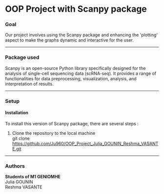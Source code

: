 # OOP Project with Scanpy package

### Goal
Our project involves using the Scanpy package and enhancing the 'plotting' aspect to make the graphs dynamic and interactive for the user.
___

### Package used
Scanpy is an open-source Python library specifically designed for the analysis of single-cell sequencing data (scRNA-seq). It provides a range of functionalities for data preprocessing, visualization, analysis, and interpretation of results.
___
### Setup
#### Installation
To install this version of Scanpy package, there are several steps :

1) Clone the repository to the local machine  
         git clone https://github.com/Ju960/OOP_Project_Julia_GOUNIN_Reshma_VASANTE.git

___
### Authors
**Students of M1 GENIOMHE**  
Julia GOUNIN  
Reshma VASANTE


